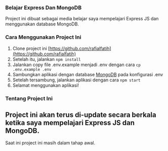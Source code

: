 ### Belajar Express Dan MongoDB

Project ini dibuat sebagai media belajar saya mempelajari Express JS dan menggunakan database MongoDB.

### Cara Menggunakan Project Ini

1. Clone project ini [https://github.com/rafialfatih](https://github.com/rafialfatih)
2. Setelah itu, jalankan `npm install`
3. Jalankan copy file .env.example menjadi .env dengan cara `cp .env.example .env`
4. Sambungkan aplikasi dengan database [MongoDB](https://www.mongodb.com/) pada konfigurasi .env
5. Setelah tersambung, jalankan aplikasi dengan cara `npm start`
6. Selamat menggunakan aplikasi!

### Tentang Project Ini

Project ini akan terus di-update secara berkala ketika saya mempelajari Express JS dan MongoDB.
---
Saat ini project ini masih dalam tahap awal.